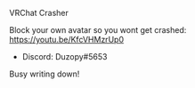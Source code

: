 VRChat Crasher

Block your own avatar so you wont get crashed: <a>https://youtu.be/KfcVHMzrUp0</a>
- Discord: Duzopy#5653

Busy writing down!

